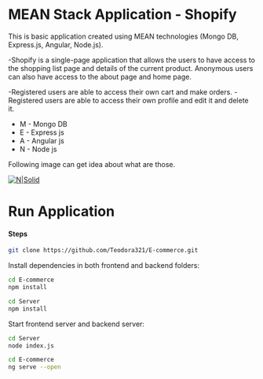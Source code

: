 # MEAN Stack Аpplication - Shopify

This is basic application created using MEAN technologies (Mongo DB, Express.js, Angular, Node.js).

-Shopify is a single-page application that allows the users to have access to the shopping list page and details of the current product. Anonymous users can also have access to the about page and home page.

-Registered users are able to access their own cart and make orders. -Registered users are able to access their own profile and edit it and delete it. 


* M - Mongo DB
* E - Express js
* A - Angular js
* N - Node js

Following image can get idea about what are those.


[![N|Solid](https://www.wedevz.com/wp-content/uploads/2016/08/mean.png)](https://nodesource.com/products/nsolid)


# Run Application

#### Steps
```sh
git clone https://github.com/Teodora321/E-commerce.git
```
Install dependencies in both frontend and backend folders:
```sh
cd E-commerce
npm install
```

```sh
cd Server
npm install
```
Start frontend server and backend server:

```sh
cd Server
node index.js
```
```sh
cd E-commerce
ng serve --open
```
